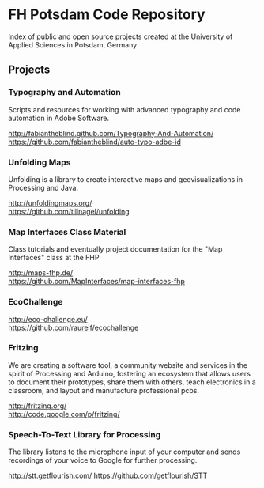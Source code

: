 FH Potsdam Code Repository
=====

Index of public and open source projects created at the University of Applied Sciences in Potsdam, Germany

## Projects

### Typography and Automation

Scripts and resources for working with advanced typography and code automation in Adobe Software.

http://fabiantheblind.github.com/Typography-And-Automation/  
https://github.com/fabiantheblind/auto-typo-adbe-id

### Unfolding Maps

Unfolding is a library to create interactive maps and geovisualizations in Processing and Java.

http://unfoldingmaps.org/  
https://github.com/tillnagel/unfolding

### Map Interfaces Class Material

Class tutorials and eventually project documentation for the "Map Interfaces" class at the FHP

http://maps-fhp.de/  
https://github.com/MapInterfaces/map-interfaces-fhp


### EcoChallenge

http://eco-challenge.eu/  
https://github.com/raureif/ecochallenge

### Fritzing

We are creating a software tool, a community website and services in the spirit of Processing and Arduino, fostering an ecosystem that allows users to document their prototypes, share them with others, teach electronics in a classroom, and layout and manufacture professional pcbs.

http://fritzing.org/  
http://code.google.com/p/fritzing/  

### Speech-To-Text Library for Processing

The library listens to the microphone input of your computer and sends recordings of your voice to Google for further processing.

http://stt.getflourish.com/
https://github.com/getflourish/STT
